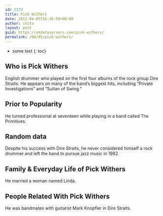 ```yaml
---
id: 2373
title: Pick Withers
date: 2012-04-05T16:36:50+00:00
author: chito
layout: post
guid: https://ukdataservers.com/pick-withers/
permalink: /04/05/pick-withers/
---
```


* some text
{: toc}
          
          
## Who is  Pick Withers
                  
                  
                  
English drummer who played on the first four albums of the rock group Dire Straits. He appears on many of the band&#8217;s biggest hits, including &#8220;Private Investigations&#8221; and &#8220;Sultan of Swing.&#8221;
                  
                
                
                
## Prior to Popularity 
                  
                  
                  
He turned professional at seventeen while playing in a band called The Primitives.
                  
                
                
                
## Random data 
                  
                  
                  
Despite his success with Dire Straits, he never considered himself a rock drummer and left the band to pursue jazz music in 1982.
                  
                
                
                
## Family & Everyday Life of Pick Withers
                  
                  
                  
He married a woman named Linda.
                  
                
                
                
## People Related With  Pick Withers
                  
                  
                  
He was bandmates with guitarist Mark Knopfler in Dire Straits.
                  
                
              
            
          
          
          
    
    
  
